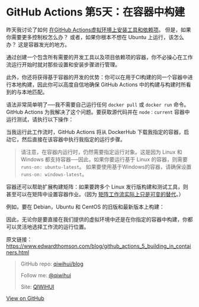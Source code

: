 # GitHub Actions 第5天：在容器中构建


昨天我讨论了如何 [在GitHub Actions虚拟环境上安装工具和依赖项](https://qiwihui.com/qiwihui-blog-87/)。 但是，如果你需要更多控制权怎么办？ 或者，如果你根本不想在 Ubuntu 上运行，该怎么办？ 这是容器发光的地方。

通过创建一个包含所有需要的开发工具以及项目依赖项的容器，你不必操心在工作流运行开始时就对那些设置和安装步骤进行管理。

此外，你还将获得基于容器的开发的优势：你可以在用于CI构建的同一个容器中进行本地构建，因此你可以高度自信地确保 GitHub Actions 中的构建与构建时所看到的与本地匹配。

语法非常简单明了──我不需要自己运行任何 `docker pull` 或 `docker run` 命令。 GitHub Actions 为我解决了这个问题。要获取源代码并在 `node：current` 容器中运行测试，请执行以下操作：

<!--more-->

<script src="https://gist.github.com/ethomson/d56f1804295ee1a4779a0d013ec4572b.js"></script>

当我运行此工作流时，GitHub Actions 将从 DockerHub 下载我指定的容器，启动它，然后直接在该容器中执行我指定的运行步骤。

> 请注意，在容器内运行时，仍然需要指定运行对象。这是因为 Linux 和 Windows 都支持容器──因此，如果你要运行基于 Linux 的容器，则需要 `runs-on: ubuntu-latest`。 如果要使用基于Windows的容器，请确保设置 `runs-on: windows-latest`。

容器还可以帮助扩展构建矩阵：如果要跨多个 Linux 发行版构建和测试工具，则甚至可以在矩阵中设置容器作业。（因为 [矩阵工作流实际上只是可变的替代](https://www.edwardthomson.com/blog/github_actions_2_matrixes.html)。）

例如，要在 Debian，Ubuntu 和 CentOS 的旧版和最新版本上构建：

<script src="https://gist.github.com/ethomson/46a2db40d5c1d320fcc79886320f375e.js"></script>

因此，无论你是要直接在我们提供的虚拟环境中还是在你指定的容器中构建，你都可以灵活地选择工作流的运行位置。

原文链接：https://www.edwardthomson.com/blog/github_actions_5_building_in_containers.html


> GitHub repo: [qiwihui/blog](https://github.com/qiwihui/blog)
>
> Follow me: [@qiwihui](https://github.com/qiwihui)
>
> Site: [QIWIHUI](https://qiwihui.com)


[View on GitHub](https://github.com/qiwihui/blog/issues/88)



